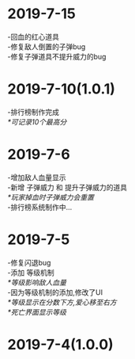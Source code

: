 # 2019-7-15
-回血的红心道具  
-修复敌人倒置的子弹bug  
-修复子弹道具不提升威力的bug  

# 2019-7-10(1.0.1)
-排行榜制作完成  
 *\*可记录10个最高分*  

# 2019-7-6
-增加敌人血量显示  
-新增 子弹威力 和 提升子弹威力的道具  
 *\*玩家掉血时子弹威力会重置*  
-排行榜系统制作中…  

# 2019-7-5
-修复闪退bug  
-添加 等级机制  
  *\*等级影响敌人血量*  
-因为等级机制的添加,修改了UI  
   *\*等级显示在分数下方,爱心移至右方*  
   *\*死亡界面显示等级*  

# 2019-7-4(1.0.0)
